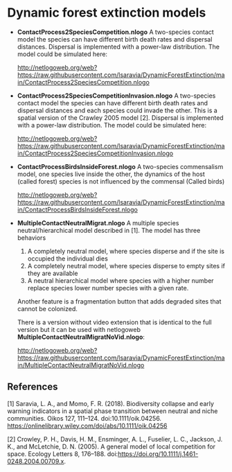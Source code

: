 # Dynamic forest extinction models 

* **ContactProcess2SpeciesCompetition.nlogo** A two-species contact model the species can have different birth death rates and dispersal distances. 
 Dispersal is implemented with a power-law distribution. The model could be simulated here: 
 
	<http://netlogoweb.org/web?https://raw.githubusercontent.com/lsaravia/DynamicForestExtinction/main/ContactProcess2SpeciesCompetition.nlogo>


* **ContactProcess2SpeciesCompetitionInvasion.nlogo** A two-species contact model the species can have different birth death rates and dispersal distances and each species could invade the other. This is a spatial version of the Crawley 2005 model [2].
 Dispersal is implemented with a power-law distribution. The model could be simulated here: 
 
	<http://netlogoweb.org/web?https://raw.githubusercontent.com/lsaravia/DynamicForestExtinction/main/ContactProcess2SpeciesCompetitionInvasion.nlogo>

* **ContactProcessBirdsInsideForest.nlogo** A two-species commensalism model, one species live inside the other, the dynamics of the host (called forest) species is not influenced by the commensal (Called birds)

	<http://netlogoweb.org/web?https://raw.githubusercontent.com/lsaravia/DynamicForestExtinction/main/ContactProcessBirdsInsideForest.nlogo>


* **MultipleContactNeutralMigrat.nlogo** A multiple species neutral/hierarchical model described in [1]. The model has three behaviors

	1. A completely neutral model, where species disperse and if the site is occupied the individual dies
	2. A completely neutral model, where species disperse to empty sites if they are available 
	3. A neutral hierarchical model where species with a higher number replace species lower number species with a given rate. 

	Another feature is a fragmentation button that adds degraded sites that cannot be colonized.  

	There is a version without video extension that is identical to the full version but it can be used with netlogoweb **MultipleContactNeutralMigratNoVid.nlogo**:

	<http://netlogoweb.org/web?https://raw.githubusercontent.com/lsaravia/DynamicForestExtinction/main/MultipleContactNeutralMigratNoVid.nlogo>


## References

[1] Saravia, L. A., and Momo, F. R. (2018). Biodiversity collapse and early warning indicators in a spatial phase transition between neutral and niche communities. Oikos 127, 111–124. doi:10.1111/oik.04256. <https://onlinelibrary.wiley.com/doi/abs/10.1111/oik.04256>


[2] Crowley, P. H., Davis, H. M., Ensminger, A. L., Fuselier, L. C., Jackson, J. K., and McLetchie, D. N. (2005). A general model of local competition for space. Ecology Letters 8, 176–188. doi:https://doi.org/10.1111/j.1461-0248.2004.00709.x.

